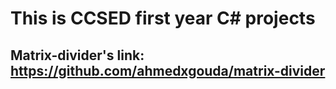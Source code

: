 # This is CCSED first year C# projects

## Matrix-divider's link: https://github.com/ahmedxgouda/matrix-divider